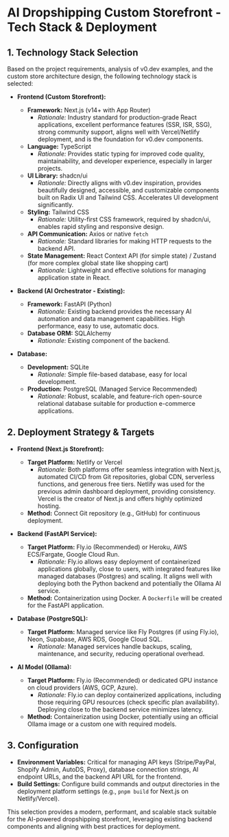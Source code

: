 # AI Dropshipping Custom Storefront - Tech Stack & Deployment

## 1. Technology Stack Selection

Based on the project requirements, analysis of v0.dev examples, and the custom store architecture design, the following technology stack is selected:

*   **Frontend (Custom Storefront):**
    *   **Framework:** Next.js (v14+ with App Router)
        *   *Rationale:* Industry standard for production-grade React applications, excellent performance features (SSR, ISR, SSG), strong community support, aligns well with Vercel/Netlify deployment, and is the foundation for v0.dev components.
    *   **Language:** TypeScript
        *   *Rationale:* Provides static typing for improved code quality, maintainability, and developer experience, especially in larger projects.
    *   **UI Library:** shadcn/ui
        *   *Rationale:* Directly aligns with v0.dev inspiration, provides beautifully designed, accessible, and customizable components built on Radix UI and Tailwind CSS. Accelerates UI development significantly.
    *   **Styling:** Tailwind CSS
        *   *Rationale:* Utility-first CSS framework, required by shadcn/ui, enables rapid styling and responsive design.
    *   **API Communication:** Axios or native `fetch`
        *   *Rationale:* Standard libraries for making HTTP requests to the backend API.
    *   **State Management:** React Context API (for simple state) / Zustand (for more complex global state like shopping cart)
        *   *Rationale:* Lightweight and effective solutions for managing application state in React.

*   **Backend (AI Orchestrator - Existing):**
    *   **Framework:** FastAPI (Python)
        *   *Rationale:* Existing backend provides the necessary AI automation and data management capabilities. High performance, easy to use, automatic docs.
    *   **Database ORM:** SQLAlchemy
        *   *Rationale:* Existing component of the backend.

*   **Database:**
    *   **Development:** SQLite
        *   *Rationale:* Simple file-based database, easy for local development.
    *   **Production:** PostgreSQL (Managed Service Recommended)
        *   *Rationale:* Robust, scalable, and feature-rich open-source relational database suitable for production e-commerce applications.

## 2. Deployment Strategy & Targets

*   **Frontend (Next.js Storefront):**
    *   **Target Platform:** Netlify or Vercel
        *   *Rationale:* Both platforms offer seamless integration with Next.js, automated CI/CD from Git repositories, global CDN, serverless functions, and generous free tiers. Netlify was used for the previous admin dashboard deployment, providing consistency. Vercel is the creator of Next.js and offers highly optimized hosting.
    *   **Method:** Connect Git repository (e.g., GitHub) for continuous deployment.

*   **Backend (FastAPI Service):**
    *   **Target Platform:** Fly.io (Recommended) or Heroku, AWS ECS/Fargate, Google Cloud Run.
        *   *Rationale:* Fly.io allows easy deployment of containerized applications globally, close to users, with integrated features like managed databases (Postgres) and scaling. It aligns well with deploying both the Python backend and potentially the Ollama AI service.
    *   **Method:** Containerization using Docker. A `Dockerfile` will be created for the FastAPI application.

*   **Database (PostgreSQL):**
    *   **Target Platform:** Managed service like Fly Postgres (if using Fly.io), Neon, Supabase, AWS RDS, Google Cloud SQL.
        *   *Rationale:* Managed services handle backups, scaling, maintenance, and security, reducing operational overhead.

*   **AI Model (Ollama):**
    *   **Target Platform:** Fly.io (Recommended) or dedicated GPU instance on cloud providers (AWS, GCP, Azure).
        *   *Rationale:* Fly.io can deploy containerized applications, including those requiring GPU resources (check specific plan availability). Deploying close to the backend service minimizes latency.
    *   **Method:** Containerization using Docker, potentially using an official Ollama image or a custom one with required models.

## 3. Configuration

*   **Environment Variables:** Critical for managing API keys (Stripe/PayPal, Shopify Admin, AutoDS, Proxy), database connection strings, AI endpoint URLs, and the backend API URL for the frontend.
*   **Build Settings:** Configure build commands and output directories in the deployment platform settings (e.g., `pnpm build` for Next.js on Netlify/Vercel).

This selection provides a modern, performant, and scalable stack suitable for the AI-powered dropshipping storefront, leveraging existing backend components and aligning with best practices for deployment.
